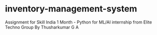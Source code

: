 # inventory-management-system
Assignment for Skill India 1 Month - Python for ML/AI internship from Elite Techno Group
By Thusharkumar G A
